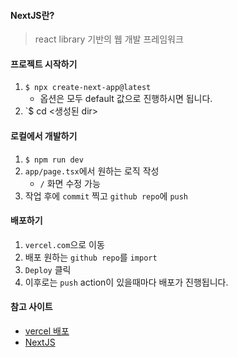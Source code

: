 #### NextJS란?

> react library 기반의 웹 개발 프레임워크

#### 프로젝트 시작하기

1. `$ npx create-next-app@latest`
	- 옵션은 모두 default 값으로 진행하시면 됩니다.
2. `$ cd <생성된 dir>

#### 로컬에서 개발하기

1. `$ npm run dev`
2. `app/page.tsx`에서 원하는 로직 작성
	-  `/` 화면 수정 가능
3. 작업 후에 `commit` 찍고 `github repo`에 `push`

#### 배포하기

1. `vercel.com`으로 이동
2. 배포 원하는 `github repo`를 `import`
3. `Deploy` 클릭
4. 이후로는 `push` action이 있을때마다 배포가 진행됩니다.

#### 참고 사이트

- [vercel 배포](https://vercel.com/)
- [NextJS](https://nextjs.org/)